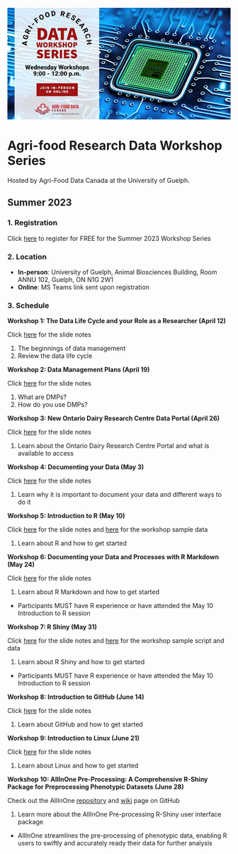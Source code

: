 ![Agri-food Research Data Workshop Series](2023-Summer/src/2023-Summer-Banner.jpeg)
# Agri-food Research Data Workshop Series
Hosted by Agri-Food Data Canada at the University of Guelph.

## Summer 2023

### 1. Registration
Click [here](https://www.eventbrite.ca/e/agri-food-research-data-workshop-series-tickets-600860870037) to register for FREE for the Summer 2023 Workshop Series

### 2. Location

- **In-person**: University of Guelph, Animal Biosciences Building, Room ANNU 102, Guelph, ON N1G 2W1
- **Online**: MS Teams link sent upon registration

### 3. Schedule
**Workshop 1: The Data Life Cycle and your Role as a Researcher (April 12)**

Click [here](2023-Summer/1%20-%20The%20Data%20Life%20Cycle%20and%20your%20role%20as%20a%20researcher/AgriFoodDataWorkshop_20230412.pdf) for the slide notes

1. The beginnings of data management
2. Review the data life cycle

**Workshop 2: Data Management Plans (April 19)**

Click [here](2023-Summer/2%20-%20Data%20Management%20Plans/AgriFoodDataWorkshop_20230419.pdf) for the slide notes

1. What are DMPs?
2. How do you use DMPs?

**Workshop 3: New Ontario Dairy Research Centre Data Portal (April 26)**

Click [here](2023-Summer/3%20-%20New%20ODRC%20Data%20Portal/AgriFoodDataWorkshop_20230426.pdf) for the slide notes

1. Learn about the Ontario Dairy Research Centre Portal and what is available to access

**Workshop 4: Documenting your Data (May 3)**

Click [here](2023-Summer/4%20-%20Documenting%20Your%20Data/AgriFoodDataWorkshop_20230503.pdf) for the slide notes

1. Learn why it is important to document your data and different ways to do it

**Workshop 5: Introduction to R (May 10)**

Click [here](2023-Summer/5%20-%20Introduction%20to%20R/AgriFoodDataWorkshop_20230510.pdf) for the slide notes and [here](https://github.com/agrifooddatacanada/Research-Data-Workshop-Series/tree/main/2023-Summer/5%20-%20Introduction%20to%20R) for the workshop sample data

1. Learn about R and how to get started

**Workshop 6: Documenting your Data and Processes with R Markdown (May 24)**

Click [here](2023-Summer/6%20-%20Documenting%20with%20R%20Markdown/AgriFoodDataWorkshop_20230524.pdf) for the slide notes

1. Learn about R Markdown and how to get started
* Participants MUST have R experience or have attended the May 10 Introduction to R session

**Workshop 7: R Shiny (May 31)**

Click [here](2023-Summer/7%20-%20Introduction%20to%20Shiny/AgriFoodDataWorkshop_20230531.pdf) for the slide notes and [here](https://github.com/agrifooddatacanada/Research-Data-Workshop-Series/tree/main/2023-Summer/7%20-%20Introduction%20to%20Shiny) for the workshop sample script and data

1. Learn about R Shiny and how to get started
* Participants MUST have R experience or have attended the May 10 Introduction to R session

**Workshop 8: Introduction to GitHub (June 14)**

Click [here](2023-Summer/8%20-%20Introduction%20to%20GitHub/AgriFoodDataWorkshop_20230614.pdf) for the slide notes

1. Learn about GitHub and how to get started

**Workshop 9: Introduction to Linux (June 21)**

Click [here](2023-Summer/9%20-%20Introduction%20to%20Linux/AgriFoodDataWorkshop_20230621.pdf) for the slide notes

1. Learn about Linux and how to get started

**Workshop 10: AllInOne Pre-Processing: A Comprehensive R-Shiny Package for Preprocessing Phenotypic Datasets (June 28)**

Check out the AllInOne [repository](https://github.com/MohsenYN/AllInOne) and [wiki](https://github.com/MohsenYN/AllInOne/wiki) page on GitHub

1. Learn more about the AllInOne Pre-processing R-Shiny user interface package 

* AllInOne streamlines the pre-processing of phenotypic data, enabling R users to swiftly and accurately ready their data for further analysis

